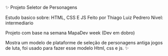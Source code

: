 ✨ Projeto Seletor de Personagens

Estudo basico sobre: HTML, CSS E JS Feito por Thiago Luiz Pedrero Nivel: intermediario

Projeto com base na semana MapaDev week (Dev em dobro)

Mostra um modelo de plataforme de seleção de personagens antiga jogos de luta,
foi usado para fazer esse modelo Html, css e js. ✨
